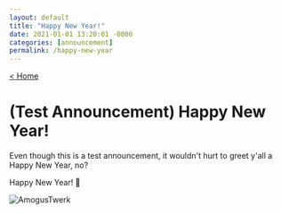 ```yaml
---
layout: default
title: "Happy New Year!"
date: 2021-01-01 13:20:01 -0000
categories: [announcement]
permalink: /happy-new-year
---
```

[< Home](https://genecromarx.github.io)

# (Test Announcement) Happy New Year!

Even though this is a test announcement, it wouldn't hurt to greet y'all a Happy New Year, no?

Happy New Year! 🎉

![AmogusTwerk](https://c.tenor.com/O_x4UCmt5p0AAAAC/among-us-twerk.gif)
